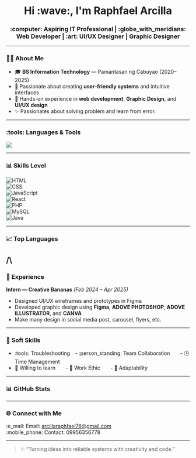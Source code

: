 <h1 align="center">Hi :wave:, I'm Raphfael Arcilla</h1>
<h3 align="center">:computer: Aspiring IT Professional | :globe_with_meridians: Web Developer | :art: UI/UX Designer | Graphic Designer</h3>

<!-- <p align="center">
  <a href="https://about-alas.onrender.com" target="_blank">
    :star2: Visit My Portfolio
  </a>
</p> -->

---

### :technologist: About Me
- :mortar_board: **BS Information Technology** — Pamantasan ng Cabuyao (2020–2025)  
- :brain: Passionate about creating **user-friendly systems** and intuitive interfaces  
- :rocket: Hands-on experience in **web development**, **Graphic Design**, and **UI/UX design**  
- :sparkles: Passionates about solving problem and learn from error.
---

### :tools: Languages & Tools
<p>
  <img src="https://skillicons.dev/icons?i=html,css,javascript,react,php,java,bootstrap,git,github,vscode,mysql" />
</p>

---

### :bar_chart: Skills Level

![HTML](https://img.shields.io/badge/HTML-80%25-brightgreen?style=for-the-badge)  
![CSS](https://img.shields.io/badge/CSS-85%25-green?style=for-the-badge)  
![JavaScript](https://img.shields.io/badge/JavaScript-80%25-yellow?style=for-the-badge)  
![React](https://img.shields.io/badge/React-60%25-orange?style=for-the-badge)  
![PHP](https://img.shields.io/badge/PHP-50%25-blueviolet?style=for-the-badge)  
![MySQL](https://img.shields.io/badge/MySQL-50%25-blue?style=for-the-badge)   
![Java](https://img.shields.io/badge/Java-80%25-blue?style=for-the-badge)

---

### :chart_with_upwards_trend: Top Languages
/\
---

### :briefcase: Experience

**Intern — Creative Bananas** *(Feb 2024 – Apr 2025)*  
- Designed UI/UX wireframes and prototypes in Figma  
- Developed graphic design using **Figma**, **ADOVE PHOTOSHOP**, **ADOVE ILLUSTRATOR**, and **CANVA**  
- Make many design in social media post, carousel, flyers, etc.  

---

### :brain: Soft Skills
- :tools: Troubleshooting - :person_standing: Team Collaboration  - :clock3: Time Management  
- :seedling: Willing to learn  - :muscle: Work Ethic  - :compass: Adaptability 

---

### :bar_chart: GitHub Stats
<p align="center">
  <!-- <img src="https://github-readme-stats.vercel.app/api?username=alastairferrer&show_icons=true&theme=tokyonight" alt="GitHub Stats" /> -->
</p>

<p align="center">
  <!-- <img src="https://github-readme-streak-stats.herokuapp.com/?user=alastairferrer&theme=tokyonight" alt="Streak Stats" /> -->
</p>

---

### :globe_with_meridians: Connect with Me
<p align="left">
  :e_mail: Email: <a href="mailto:arcillaraphfael76@gmail.com">arcillaraphfael76@gmail.com</a><br>
  :mobile_phone: Contact: 09956356778
</p>

---

> :sparkles: “Turning ideas into reliable systems with creativity and code.”
